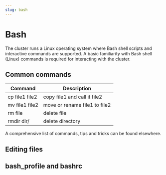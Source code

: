 ```yaml
---
slug: bash
---
```


# Bash

The cluster runs a Linux operating system where Bash shell scripts and interactive commands are supported. 
A basic familiarity with Bash shell (Linux) commands is required for interacting with the cluster. 

## Common commands

| Command      | Description |
| ----------- | ----------- |
| cp file1 file2      | copy file1 and call it file2       |
| mv file1 file2   | move or rename file1 to file2        |
| rm file      | delete file       |
| rmdir dir/   | delete directory        |

A comprehensive list of commands, tips and tricks can be found elsewhere.

## Editing files

## bash_profile and bashrc
